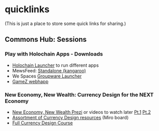 # quicklinks

(This is just a place to store some quick links for sharing.)

## Commons Hub: Sessions

### Play with Holochain Apps - Downloads

- [Holochain Launcher](https://github.com/holochain/launcher/releases/tag/v0.10.0) to run different apps
- MewsFeed: [Standalone (kangaroo)](https://github.com/GeekGene/mewsfeed-kangaroo/releases/tag/v0.10.1) 
- We Spaces [Groupware Launcher](https://github.com/lightningrodlabs/we/releases/tag/v0.3.2-holochain-0.2.1)
- [GameZ webhapp](https://github.com/holochain-apps/gamez/releases/tag/v0.0.3)

### New Economy, New Wealth: Currency Design for the NEXT Economy

- [New Economy, New Wealth Prezi](https://prezi.com/p/kobjfy-ggnao/?present=1) or videos to watch later [Pt.1](https://prezi.com/v/iueqxmvsas_m/pt-1-new-economy-new-wealth/?preview=1) [Pt.2](https://prezi.com/v/b1jmhommwrkp/pt-2-new-economy-new-wealth/?preview=1)
- [Assortment of Currency Design resources](https://miro.com/app/board/o9J_ko5bomE=/) (Miro board)
- [Full Currency Design Course](https://www.udemy.com/course/currency-design-for-social-change/)


